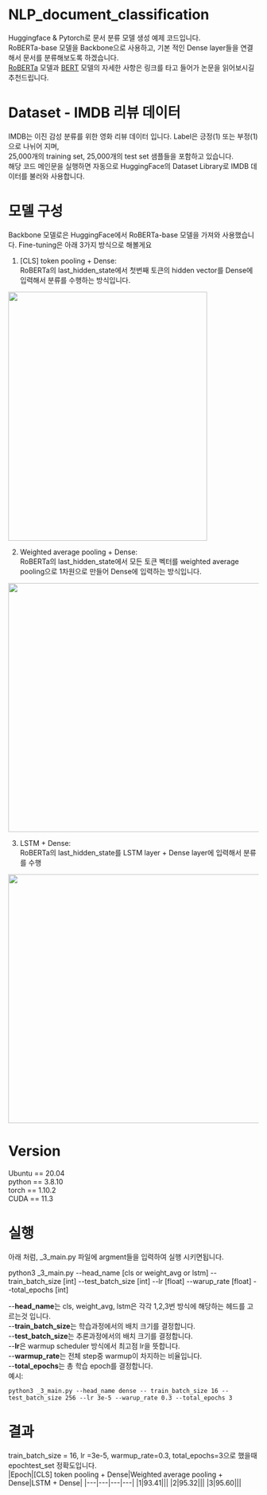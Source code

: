 # NLP_document_classification
Huggingface &amp; Pytorch로 문서 분류 모델 생성 예제 코드입니다.  
RoBERTa-base 모델을 Backbone으로 사용하고, 기본 적인 Dense layer들을 연결해서 문서를 분류해보도록 하겠습니다.  
[RoBERTa](https://arxiv.org/abs/1907.11692) 모델과 [BERT](https://arxiv.org/abs/1810.04805) 모델의 자세한 사항은 링크를 타고 들어가 논문을 읽어보시길 추천드립니다.  

# Dataset - IMDB 리뷰 데이터
IMDB는 이진 감성 분류를 위한 영화 리뷰 데이터 입니다. 
Label은 긍정(1) 또는 부정(1)으로 나뉘어 지며,  
25,000개의 training set, 25,000개의 test set 샘플들을 포함하고 있습니다.  
해당 코드 메인문을 실행하면 자동으로 HuggingFace의 Dataset Library로 IMDB 데이터를 불러와 사용합니다.

# 모델 구성
Backbone 모델로은 HuggingFace에서 RoBERTa-base 모델을 가져와 사용했습니다.
Fine-tuning은 아래 3가지 방식으로 해볼게요

1. [CLS] token pooling + Dense:  
RoBERTa의 last_hidden_state에서 첫번째 토큰의 hidden vector를 Dense에 입력해서 분류를 수행하는 방식입니다.

<img src="https://user-images.githubusercontent.com/87703352/156522668-beaf45da-b150-4af8-b5da-3ea5fad4eaab.png" width="400" height="500">

2. Weighted average pooling + Dense:  
RoBERTa의 last_hidden_state에서 모든 토큰 벡터를 weighted average pooling으로 1차원으로 만들어 Dense에 입력하는 방식입니다.

<img src="https://user-images.githubusercontent.com/87703352/156523926-ead773aa-add5-4cb1-8bc9-ccf92c02c957.png" width="700" height="500">

3. LSTM + Dense:  
RoBERTa의 last_hidden_state를 LSTM layer + Dense layer에 입력해서 분류를 수행
<img src="https://user-images.githubusercontent.com/87703352/156526848-8a980d7a-3616-4dcd-8c6f-3825adda8a55.png" width="700" height="500">

# Version
Ubuntu == 20.04  
python == 3.8.10  
torch == 1.10.2  
CUDA == 11.3  

# 실행
아래 처럼, _3_main.py 파일에 argment들을 입력하여 실행 시키면됩니다.  
  
python3 _3_main.py --head_name [cls or weight_avg or lstm] -- train_batch_size [int] --test_batch_size [int] --lr [float] --warup_rate [float] --total_epochs [int]  
  
--**head_name**는 cls, weight_avg, lstm은 각각 1,2,3번 방식에 해당하는 헤드를 고르는것 입니다.  
--**train_batch_size**는 학습과정에서의 배치 크기를 결정합니다.  
--**test_batch_size**는 추론과정에서의 배치 크기를 결정합니다.  
--**lr**은 warmup scheduler 방식에서 최고점 lr을 뜻합니다.  
--**warmup_rate**는 전체 step중 warmup이 차지하는 비율입니다.  
--**total_epochs**는 총 학습 epoch를 결정합니다.  
예시:  
```
python3 _3_main.py --head_name dense -- train_batch_size 16 --test_batch_size 256 --lr 3e-5 --warup_rate 0.3 --total_epochs 3
```

# 결과
train_batch_size = 16, lr =3e-5, warmup_rate=0.3, total_epochs=3으로 했을때 epochtest_set 정확도입니다.  
|Epoch|[CLS] token pooling + Dense|Weighted average pooling + Dense|LSTM + Dense|
|---|---|---|---|
|1|93.41|||
|2|95.32|||
|3|95.60|||
